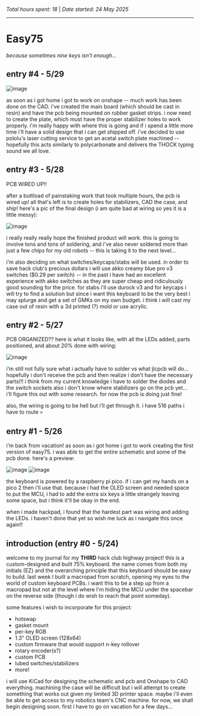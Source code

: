 *Total hours spent: 18* | *Date started: 24 May 2025*

---
# Easy75
_because sometimes nine keys isn't enough..._

## entry #4 - 5/29

![image](https://github.com/user-attachments/assets/5c2c175e-1ec1-4b73-94ab-76c796776c98)

as soon as i got home i got to work on onshape -- much work has been done on the CAD. i've created the main board (which should be cast in resin) and have the pcb being mounted on rubber gasket strips. i now need to create the plate, which must have the proper stabilizer holes to work properly. i'm really happy with where this is going and if i spend a little more time i'll have a solid design that i can get shipped off. i've decided to use pololu's laser cutting service to get an acetal switch plate machined -- hopefully this acts similarly to polycarbonate and delivers the THOCK typing sound we all love.

## entry #3 - 5/28
PCB WIRED UP!!

after a buttload of painstaking work that took multiple hours, the pcb is wired up! all that's left is to create holes for stabilizers, CAD the case, and ship! here's a pic of the final design (i am quite bad at wiring so yes it is a little messy):

![image](https://github.com/user-attachments/assets/d581f00b-c179-4b09-851a-0e7dfb78bde2)

i really really really hope the finished product will work. this is going to involve tons and tons of soldering, and i've also never soldered more than just a few chips for my old robots -- this is taking it to the next level...

i'm also deciding on what switches/keycaps/stabs will be used. in order to save hack club's precious dollars i will use akko creamy blue pro v3 switches ($0.29 per switch) -- in the past i have had an excellent experience with akko switches as they are super cheap and ridiculously good sounding for the price. for stabs i'll use durock v3 and for keycaps i will try to find a solution but since i want this keyboard to be the very best i may splurge and get a set of GMKs on my own budget. i think i will cast my case out of resin with a 3d printed (?) mold or use acrylic. 

## entry #2 - 5/27
PCB ORGANIZED??
here is what it looks like, with all the LEDs added, parts positioned, and about 20% done with wiring:

![image](https://github.com/user-attachments/assets/055a1d67-13d2-45a8-9196-b8b68c250b7c)

i'm still not fully sure what i actually have to solder vs what jlcpcb will do... hopefully i don't receive the pcb and then realize i don't have the necessary parts!!! i think from my current knowledge i have to solder the diodes and the switch sockets
also i don't know where stabilizers go on the pcb yet... i'll figure this out with some research. for now the pcb is doing just fine!

also, the wiring is going to be hell but i'll get through it. i have 516 paths i have to route 💀

## entry #1 - 5/26

i'm back from vacation! as soon as i got home i got to work creating the first version of easy75. i was able to get the entire schematic and some of the pcb done. here's a preview:

![image](https://github.com/user-attachments/assets/07605ee6-8bb7-4876-873f-9fc336de4ca1)
![image](https://github.com/user-attachments/assets/1a22989f-98cb-47cc-a8b6-45e8b32fa0da)

the keyboard is powered by a raspberry pi pico. if i can get my hands on a pico 2 then i'll use that. because i had the OLED screen and needed space to put the MCU, i had to add the extra six keys a little strangely leaving some space, but i think it'll be okay in the end.

when i made hackpad, i found that the hardest part was wiring and adding the LEDs. i haven't done that yet so wish me luck as i navigate this once again!!


## introduction (entry #0 - 5/24)

welcome to my journal for my **THIRD** hack club highway project! this is a custom-designed and built 75% keyboard. the name comes from both my initials (EZ) and the overarching principle that this keyboard should be easy to build. last week I built a macropad from scratch, opening my eyes to the world of custom keyboard PCBs. i want this to be a step up from a macropad but not at the level where I'm hiding the MCU under the spacebar on the reverse side (though i do wish to reach that point someday).

some features i wish to incorporate for this project:
- hotswap
- gasket mount
- per-key RGB
- 1.3" OLED screen (128x64)
- custom firmware that would support n-key rollover
- rotary encoder(s?)
- custom PCB
- lubed switches/stabilizers
- more!

i will use KiCad for designing the schematic and pcb and Onshape to CAD everything. machining the case will be difficult but i will attempt to create something that works out given my limited 3D printer space. maybe i'll even be able to get access to my robotics team's CNC machine. for now, we shall begin designing soon. first i have to go on vacation for a few days...





